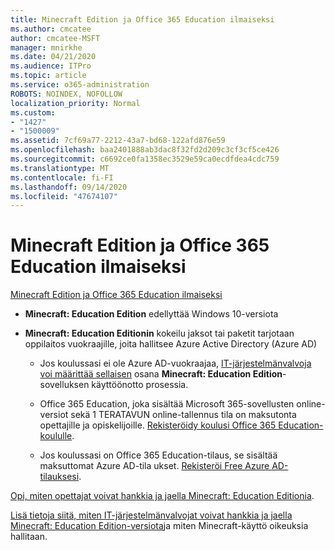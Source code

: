 ```yaml
---
title: Minecraft Edition ja Office 365 Education ilmaiseksi
ms.author: cmcatee
author: cmcatee-MSFT
manager: mnirkhe
ms.date: 04/21/2020
ms.audience: ITPro
ms.topic: article
ms.service: o365-administration
ROBOTS: NOINDEX, NOFOLLOW
localization_priority: Normal
ms.custom:
- "1427"
- "1500009"
ms.assetid: 7cf69a77-2212-43a7-bd68-122afd876e59
ms.openlocfilehash: baa2401888ab3dac8f32fd2d209c3cf3cf5ce426
ms.sourcegitcommit: c6692ce0fa1358ec3529e59ca0ecdfdea4cdc759
ms.translationtype: MT
ms.contentlocale: fi-FI
ms.lasthandoff: 09/14/2020
ms.locfileid: "47674107"
---
```

# <a name="minecraft-edition-with-office-365-education-for-free"></a>Minecraft Edition ja Office 365 Education ilmaiseksi

[Minecraft Edition ja Office 365 Education ilmaiseksi](https://docs.microsoft.com/education/windows/get-minecraft-for-education)
  
- **Minecraft: Education Edition** edellyttää Windows 10-versiota

- **Minecraft: Education Editionin** kokeilu jaksot tai paketit tarjotaan oppilaitos vuokraajille, joita hallitsee Azure Active Directory (Azure AD)

  - Jos koulussasi ei ole Azure AD-vuokraajaa, [IT-järjestelmänvalvoja voi määrittää sellaisen](https://docs.microsoft.com/education/windows/school-get-minecraft) osana **Minecraft: Education Edition**-sovelluksen käyttöönotto prosessia.

  - Office 365 Education, joka sisältää Microsoft 365-sovellusten online-versiot sekä 1 TERATAVUN online-tallennus tila on maksutonta opettajille ja opiskelijoille. [Rekisteröidy koulusi Office 365 Education-koululle](https://products.office.com/academic/office-365-education-plan).

  - Jos koulussasi on Office 365 Education-tilaus, se sisältää maksuttomat Azure AD-tila ukset. [Rekisteröi Free Azure AD-tilauksesi](https://msdn.microsoft.com/library/windows/hardware/mt703369%28v=vs.85%29.aspx).

[Opi, miten opettajat voivat hankkia ja jaella Minecraft: Education Editionia](https://docs.microsoft.com/education/windows/teacher-get-minecraft).
  
[Lisä tietoja siitä, miten IT-järjestelmänvalvojat voivat hankkia ja jaella Minecraft: Education Edition-versiota](https://docs.microsoft.com/education/windows/school-get-minecraft)ja miten Minecraft-käyttö oikeuksia hallitaan.